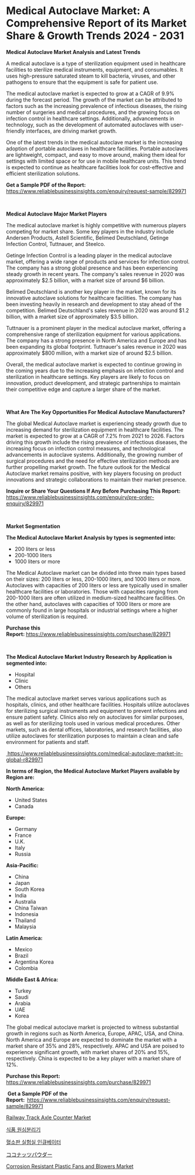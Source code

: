 <p><h1>Medical Autoclave Market: A Comprehensive Report of its Market Share & Growth Trends 2024 - 2031</h1></p><p><strong>Medical Autoclave Market Analysis and Latest Trends</strong></p>
<p><p>A medical autoclave is a type of sterilization equipment used in healthcare facilities to sterilize medical instruments, equipment, and consumables. It uses high-pressure saturated steam to kill bacteria, viruses, and other pathogens to ensure that the equipment is safe for patient use.</p><p>The medical autoclave market is expected to grow at a CAGR of 9.9% during the forecast period. The growth of the market can be attributed to factors such as the increasing prevalence of infectious diseases, the rising number of surgeries and medical procedures, and the growing focus on infection control in healthcare settings. Additionally, advancements in technology, such as the development of automated autoclaves with user-friendly interfaces, are driving market growth.</p><p>One of the latest trends in the medical autoclave market is the increasing adoption of portable autoclaves in healthcare facilities. Portable autoclaves are lightweight, compact, and easy to move around, making them ideal for settings with limited space or for use in mobile healthcare units. This trend is expected to continue as healthcare facilities look for cost-effective and efficient sterilization solutions.</p></p>
<p><strong>Get a Sample PDF of the Report:&nbsp;</strong> <a href="https://www.reliablebusinessinsights.com/enquiry/request-sample/829971">https://www.reliablebusinessinsights.com/enquiry/request-sample/829971</a></p>
<p>&nbsp;</p>
<p><strong>Medical Autoclave Major Market Players</strong></p>
<p><p>The medical autoclave market is highly competitive with numerous players competing for market share. Some key players in the industry include Andersen Products, Astell Scientific, Belimed Deutschland, Getinge Infection Control, Tuttnauer, and Steelco.</p><p>Getinge Infection Control is a leading player in the medical autoclave market, offering a wide range of products and services for infection control. The company has a strong global presence and has been experiencing steady growth in recent years. The company's sales revenue in 2020 was approximately $2.5 billion, with a market size of around $6 billion.</p><p>Belimed Deutschland is another key player in the market, known for its innovative autoclave solutions for healthcare facilities. The company has been investing heavily in research and development to stay ahead of the competition. Belimed Deutschland's sales revenue in 2020 was around $1.2 billion, with a market size of approximately $3.5 billion.</p><p>Tuttnauer is a prominent player in the medical autoclave market, offering a comprehensive range of sterilization equipment for various applications. The company has a strong presence in North America and Europe and has been expanding its global footprint. Tuttnauer's sales revenue in 2020 was approximately $800 million, with a market size of around $2.5 billion.</p><p>Overall, the medical autoclave market is expected to continue growing in the coming years due to the increasing emphasis on infection control and sterilization in healthcare settings. Key players are likely to focus on innovation, product development, and strategic partnerships to maintain their competitive edge and capture a larger share of the market.</p></p>
<p>&nbsp;</p>
<p><strong>What Are The Key Opportunities For Medical Autoclave Manufacturers?</strong></p>
<p><p>The global Medical Autoclave market is experiencing steady growth due to increasing demand for sterilization equipment in healthcare facilities. The market is expected to grow at a CAGR of 7.2% from 2021 to 2026. Factors driving this growth include the rising prevalence of infectious diseases, the increasing focus on infection control measures, and technological advancements in autoclave systems. Additionally, the growing number of surgical procedures and the need for effective sterilization methods are further propelling market growth. The future outlook for the Medical Autoclave market remains positive, with key players focusing on product innovations and strategic collaborations to maintain their market presence.</p></p>
<p><strong>Inquire or Share Your Questions If Any Before Purchasing This Report:</strong> <a href="https://www.reliablebusinessinsights.com/enquiry/pre-order-enquiry/829971">https://www.reliablebusinessinsights.com/enquiry/pre-order-enquiry/829971</a></p>
<p>&nbsp;</p>
<p><strong>Market Segmentation</strong></p>
<p><strong>The Medical Autoclave Market Analysis by types is segmented into:</strong></p>
<p><ul><li>200 liters or less</li><li>200-1000 liters</li><li>1000 liters or more</li></ul></p>
<p><p>The Medical Autoclave market can be divided into three main types based on their sizes: 200 liters or less, 200-1000 liters, and 1000 liters or more. Autoclaves with capacities of 200 liters or less are typically used in smaller healthcare facilities or laboratories. Those with capacities ranging from 200-1000 liters are often utilized in medium-sized healthcare facilities. On the other hand, autoclaves with capacities of 1000 liters or more are commonly found in large hospitals or industrial settings where a higher volume of sterilization is required.</p></p>
<p><strong>Purchase this Report:&nbsp;</strong><a href="https://www.reliablebusinessinsights.com/purchase/829971">https://www.reliablebusinessinsights.com/purchase/829971</a></p>
<p>&nbsp;</p>
<p><strong>The Medical Autoclave Market Industry Research by Application is segmented into:</strong></p>
<p><ul><li>Hospital</li><li>Clinic</li><li>Others</li></ul></p>
<p><p>The medical autoclave market serves various applications such as hospitals, clinics, and other healthcare facilities. Hospitals utilize autoclaves for sterilizing surgical instruments and equipment to prevent infections and ensure patient safety. Clinics also rely on autoclaves for similar purposes, as well as for sterilizing tools used in various medical procedures. Other markets, such as dental offices, laboratories, and research facilities, also utilize autoclaves for sterilization purposes to maintain a clean and safe environment for patients and staff.</p></p>
<p><a href="https://www.reliablebusinessinsights.com/medical-autoclave-market-in-global-r829971">&nbsp;https://www.reliablebusinessinsights.com/medical-autoclave-market-in-global-r829971</a></p>
<p><strong>In terms of Region, the Medical Autoclave Market Players available by Region are:</strong></p>
<p>
    <p> <strong> North America: </strong>
        <ul>
            <li>United States</li>
            <li>Canada</li>
        </ul>
        </p> 
    <p> <strong> Europe: </strong>
        <ul>
            <li>Germany</li>
            <li>France</li>
            <li>U.K.</li>
            <li>Italy</li>
            <li>Russia</li>
        </ul>
        </p> 
    <p> <strong> Asia-Pacific: </strong>
        <ul>
            <li>China</li>
            <li>Japan</li>
            <li>South Korea</li>
            <li>India</li>
            <li>Australia</li>
            <li>China Taiwan</li>
            <li>Indonesia</li>
            <li>Thailand</li>
            <li>Malaysia</li>
        </ul>
        </p> 
    <p> <strong> Latin America: </strong>
        <ul>
            <li>Mexico</li>
            <li>Brazil</li>
            <li>Argentina Korea</li>
            <li>Colombia</li>
        </ul>
        </p> 
    <p> <strong> Middle East & Africa: </strong>
        <ul>
            <li>Turkey</li>
            <li>Saudi</li>
            <li>Arabia</li>
            <li>UAE</li>
            <li>Korea</li>
        </ul>
    </p>
    </p>
<p><p>The global medical autoclave market is projected to witness substantial growth in regions such as North America, Europe, APAC, USA, and China. North America and Europe are expected to dominate the market with a market share of 35% and 28%, respectively. APAC and USA are poised to experience significant growth, with market shares of 20% and 15%, respectively. China is expected to be a key player with a market share of 12%.</p></p>
<p><strong>Purchase this Report: </strong><a href="https://www.reliablebusinessinsights.com/purchase/829971">https://www.reliablebusinessinsights.com/purchase/829971</a></p>
<p>&nbsp;<strong>Get a Sample PDF of the Report:&nbsp;&nbsp;</strong><a href="https://www.reliablebusinessinsights.com/enquiry/request-sample/829971">https://www.reliablebusinessinsights.com/enquiry/request-sample/829971</a></p>
<p><strong></strong></p>
<p><p><a href="https://github.com/Airanohannonzb68e5pb53oc1/Market-Research-Report-List-3/blob/main/railway-track-axle-counter-market.md">Railway Track Axle Counter Market</a></p><p><a href="https://github.com/amuji413411/Market-Research-Report-List-1/blob/main/9926183181128.md">식품 원심분리기</a></p><p><a href="https://github.com/risastia4/Market-Research-Report-List-1/blob/main/7119305181129.md">혈소판 실험실 인큐베이터</a></p><p><a href="https://github.com/CarlieShields/Market-Research-Report-List-1/blob/main/6965203167669.md">ココナッツパウダー</a></p><p><a href="https://github.com/DarrenSipes1990/Market-Research-Report-List-1/blob/main/corrosion-resistant-plastic-fans-and-blowers-market.md">Corrosion Resistant Plastic Fans and Blowers Market</a></p></p>